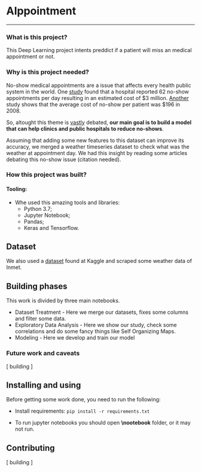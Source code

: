 # AIppointment
---------------------------
### What is this project?
This Deep Learning project intents preddict if a patient will miss an medical appointment or not.

### Why is this project needed?
No-show medical appointments are a issue that affects every health public system in the world. One [study](https://www.ncbi.nlm.nih.gov/pmc/articles/PMC1466756/) found that a hospital reported 62 no-show appointments per day resulting in an estimated cost of $3 million. [Another](https://www.ncbi.nlm.nih.gov/pmc/articles/PMC4714455/) study shows that the average cost of no-show per patient was $196 in 2008. 
  
So, altought this theme is [vastly](https://www.kaggle.com/joniarroba/noshowappointments) debated, **our main goal is to build a model that can help clinics and public hospitals to reduce no-shows**. 

Assuming that adding some new features to this dataset can improve its accuracy, we merged a weather timeseries dataset to check what was the weather at appointment day. We had this insight by reading some articles debating this no-show issue (citation needed).

### How this project was built? 
#### Tooling:
* Whe used this amazing tools and libraries:
  * Python 3.7;
  * Jupyter Notebook;
  * Pandas;
  * Keras and Tensorflow. 

## Dataset
We also used a [dataset](https://www.kaggle.com/joniarroba/noshowappointments) found at Kaggle and scraped some weather data of Inmet. 

## Building phases
This work is divided by three main notebooks.

* Dataset Treatment - Here we merge our datasets, fixes some columns and filter some data.
* Exploratory Data Analysis - Here we show our study, check some correlations and do some fancy things like Self Organizing Maps.
* Modeling - Here we develop and train our model

### Future work and caveats

[ building ]

## Installing and using
Before getting some work done, you need to run the following:
* Install requirements: 
``` pip install -r requirements.txt  ```

* To run jupyter notebooks you should open **\nootebook** folder, or it may not run.


## Contributing

[ building ]
